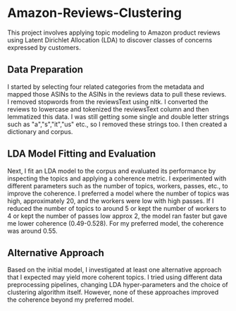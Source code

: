 # Amazon-Reviews-Clustering

This project involves applying topic modeling to Amazon product reviews using Latent Dirichlet Allocation (LDA) to discover classes of concerns expressed by customers.


## Data Preparation

I started by selecting four related categories from the metadata and mapped those ASINs to the ASINs in the reviews data to pull these reviews. I removed stopwords from the reviewsText using nltk. I converted the reviews to lowercase and tokenized the reviewsText column and then lemmatized this data. I was still getting some single and double letter strings such as "a","s","it","us" etc., so I removed these strings too. I then created a dictionary and corpus.


## LDA Model Fitting and Evaluation

Next, I fit an LDA model to the corpus and evaluated its performance by inspecting the topics and applying a coherence metric. I experimented with different parameters such as the number of topics, workers, passes, etc., to improve the coherence. I preferred a model where the number of topics was high, approximately 20, and the workers were low with high passes. If I reduced the number of topics to around 5 or kept the number of workers to 4 or kept the number of passes low approx 2, the model ran faster but gave me lower coherence (0.49-0.528). For my preferred model, the coherence was around 0.55.


## Alternative Approach
Based on the initial model, I investigated at least one alternative approach that I expected may yield more coherent topics. I tried using different data preprocessing pipelines, changing LDA hyper-parameters and the choice of clustering algorithm itself. However, none of these approaches improved the coherence beyond my preferred model.
